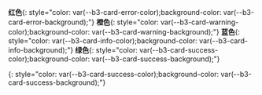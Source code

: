
**红色**{: style="color: var(--b3-card-error-color);background-color: var(--b3-card-error-background);"}
**橙色**{: style="color: var(--b3-card-warning-color);background-color: var(--b3-card-warning-background);"}
**蓝色**{: style="color: var(--b3-card-info-color);background-color: var(--b3-card-info-background);"}
**绿色**{: style="color: var(--b3-card-success-color);background-color: var(--b3-card-success-background);"}


{: style="color: var(--b3-card-success-color);background-color: var(--b3-card-success-background);"}